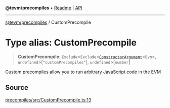 **@tevm/precompiles** • [Readme](../README.md) \| [API](../globals.md)

***

[@tevm/precompiles](../README.md) / CustomPrecompile

# Type alias: CustomPrecompile

> **CustomPrecompile**: `Exclude`\<`Exclude`\<[`ConstructorArgument`](ConstructorArgument.md)\<`Evm`\>, `undefined`\>\[`"customPrecompiles"`\], `undefined`\>\[`number`\]

Custom precompiles allow you to run arbitrary JavaScript code in the EVM

## Source

[precompiles/src/CustomPrecompile.ts:13](https://github.com/evmts/tevm-monorepo/blob/main/packages/precompiles/src/CustomPrecompile.ts#L13)
